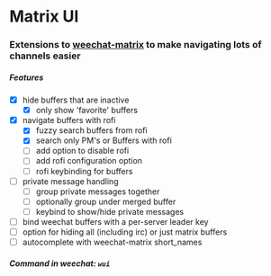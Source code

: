 # Matrix UI
### Extensions to [weechat-matrix](https://github.com/poljar/weechat-matrix) to make navigating lots of channels easier


##### Features
- [x] hide buffers that are inactive
  - [x] only show 'favorite' buffers
- [x] navigate buffers with rofi
  - [x] fuzzy search buffers from rofi
  - [x] search only PM's or Buffers with rofi
  - [ ] add option to disable rofi
  - [ ] add rofi configuration option
  - [ ] rofi keybinding for buffers
- [ ] private message handling
  - [ ] group private messages together
  - [ ] optionally group under merged buffer
  - [ ] keybind to show/hide private messages
- [ ] bind weechat buffers with a per-server leader key
- [ ] option for hiding all (including irc) or just matrix buffers
- [ ] autocomplete with weechat-matrix short_names

##### Command in weechat: `wui`


